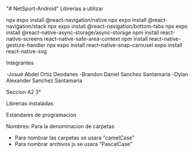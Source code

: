 "# NetSport-Android" 
Librerias a utilizar

npx expo install @react-navigation/native
npx expo install @react-navigation/stack
npx expo install @react-navigation/bottom-tabs
npx expo install @react-native-async-storage/async-storage
npm install react-native-screens react-native-safe-area-context
npm install react-native-gesture-handler
npx expo install react-native-snap-carousel
expo install react-native-svg


Integrantes

-Josué Abdel Ortiz Deodanes
-Brandon Daniel Sanchez Santamaria
-Dylan Alexander Sanchez Santamaria

Seccion A2 3°


Librerias instaladas
 
Estandares de programacion

Nombres:
Para la denominacion de carpetas 
- Para nombrar las carpetas se usara "camelCase"
- Para nombrar archivos js se usara "PascalCase"

